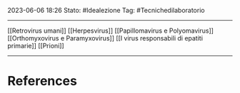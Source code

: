 2023-06-06 18:26
Stato: #Idealezione
Tag: #Tecnichedilaboratorio

---
[[Retrovirus umani]]
[[Herpesvirus]]
[[Papillomavirus e Polyomavirus]]
[[Orthomyxovirus e Paramyxovirus]]
[[I virus responsabili di epatiti primarie]]
[[Prioni]]

---
# References
